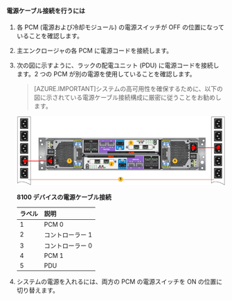 
#### 電源ケーブル接続を行うには

1. 各 PCM (電源および冷却モジュール) の電源スイッチが OFF の位置になっていることを確認します。

2. 主エンクロージャの各 PCM に電源コードを接続します。

3. 次の図に示すように、ラックの配電ユニット (PDU) に電源コードを接続します。2 つの PCM が別の電源を使用していることを確認します。

    >[AZURE.IMPORTANT]システムの高可用性を確保するために、以下の図に示されている電源ケーブル接続構成に厳密に従うことをお勧めします。

    ![2U デバイスの電源ケーブル接続](./media/storsimple-cable-8100-for-power/HCSCableYour2UDeviceforPower.png)

    **8100 デバイスの電源ケーブル接続**

    |ラベル|説明|
    |:----|:----------|
    |1|PCM 0|
    |2|コントローラー 1|
    |3|コントローラー 0|
    |4|PCM 1|
    |5|PDU|

4. システムの電源を入れるには、両方の PCM の電源スイッチを ON の位置に切り替えます。

<!---HONumber=August15_HO7-->